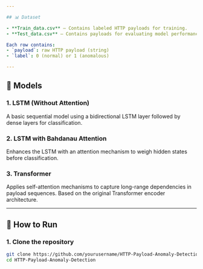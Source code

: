 ```yaml
---

## 📊 Dataset

- **Train_data.csv** – Contains labeled HTTP payloads for training.
- **Test_data.csv** – Contains payloads for evaluating model performance.

Each row contains:
- `payload`: raw HTTP payload (string)
- `label`: 0 (normal) or 1 (anomalous)

---
```


## 🧠 Models

### 1. LSTM (Without Attention)
A basic sequential model using a bidirectional LSTM layer followed by dense layers for classification.

### 2. LSTM with Bahdanau Attention
Enhances the LSTM with an attention mechanism to weigh hidden states before classification.

### 3. Transformer
Applies self-attention mechanisms to capture long-range dependencies in payload sequences. Based on the original Transformer encoder architecture.

---

## 🚀 How to Run

### 1. Clone the repository
```bash
git clone https://github.com/yourusername/HTTP-Payload-Anomaly-Detection.git
cd HTTP-Payload-Anomaly-Detection
